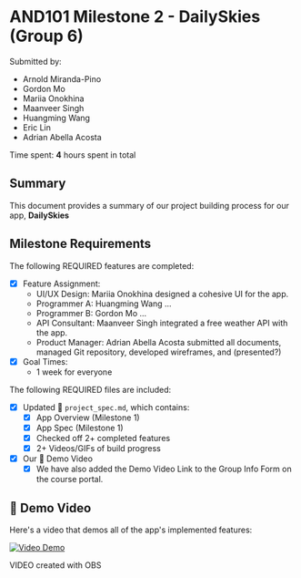 <!-- (This is a comment) INSTRUCTIONS: Go through this page and fill out any **bolded** entries with their correct values.-->

# AND101 Milestone 2 - DailySkies (Group 6)

Submitted by:
- Arnold Miranda-Pino 
- Gordon Mo 
- Mariia Onokhina 
- Maanveer Singh 
- Huangming Wang 
- Eric Lin 
- Adrian Abella Acosta

Time spent: **4** hours spent in total

## Summary

This document provides a summary of our project building process for our app, **DailySkies**

## Milestone Requirements

<!-- Please be sure to change the [ ] to [x] for any features you completed.  If a feature is not checked [x], you might miss the points for that item! -->

The following REQUIRED features are completed:

- [x] Feature Assignment:
  - UI/UX Design: Mariia Onokhina designed a cohesive UI for the app.
  - Programmer A: Huangming Wang ...
  - Programmer B: Gordon Mo ...
  - API Consultant: Maanveer Singh integrated a free weather API with the app.
  - Product Manager: Adrian Abella Acosta submitted all documents, managed Git repository, developed wireframes, and (presented?)
- [x] Goal Times:
  - 1 week for everyone

The following REQUIRED files are included:

- [x] Updated 📄 `project_spec.md`, which contains:
    - [X] App Overview (Milestone 1)
    - [X] App Spec (Milestone 1)
    - [x] Checked off 2+ completed features
    - [x] 2+ Videos/GIFs of build progress

- [x] Our 🎥 Demo Video
    - [x] We have also added the Demo Video Link to the Group Info Form on the course portal.

## 🎥 Demo Video

Here's a video that demos all of the app's implemented features:

[![Video Demo](https://img.youtube.com/vi/r8n3sqDt27M/0.jpg)](https://www.youtube.com/watch?v=r8n3sqDt27M)

VIDEO created with OBS

